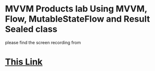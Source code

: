# MVVM Products lab Using MVVM, Flow, MutableStateFlow and Result Sealed class

please find the screen recording from 

# [This Link](media/mvvmlab.mp4)